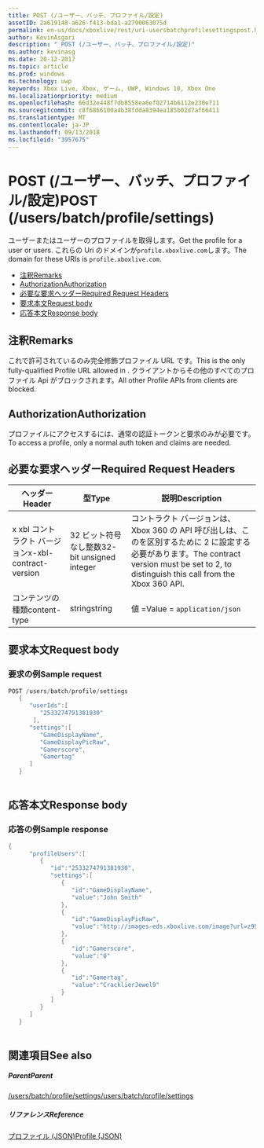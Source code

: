 ```yaml
---
title: POST (/ユーザー、バッチ、プロファイル/設定)
assetID: 2a619148-a626-f413-bda1-a2790063075d
permalink: en-us/docs/xboxlive/rest/uri-usersbatchprofilesettingspost.html
author: KevinAsgari
description: " POST (/ユーザー、バッチ、プロファイル/設定)"
ms.author: kevinasg
ms.date: 20-12-2017
ms.topic: article
ms.prod: windows
ms.technology: uwp
keywords: Xbox Live, Xbox, ゲーム, UWP, Windows 10, Xbox One
ms.localizationpriority: medium
ms.openlocfilehash: 66d32e448f7db8558ea6ef02714b6112e230e711
ms.sourcegitcommit: c8f6866100a4b38fdda8394ea185b02d7af66411
ms.translationtype: MT
ms.contentlocale: ja-JP
ms.lasthandoff: 09/13/2018
ms.locfileid: "3957675"
---
```

# <a name="post-usersbatchprofilesettings"></a><span data-ttu-id="213a8-104">POST (/ユーザー、バッチ、プロファイル/設定)</span><span class="sxs-lookup"><span data-stu-id="213a8-104">POST (/users/batch/profile/settings)</span></span>
<span data-ttu-id="213a8-105">ユーザーまたはユーザーのプロファイルを取得します。</span><span class="sxs-lookup"><span data-stu-id="213a8-105">Get the profile for a user or users.</span></span> <span data-ttu-id="213a8-106">これらの Uri のドメインが`profile.xboxlive.com`します。</span><span class="sxs-lookup"><span data-stu-id="213a8-106">The domain for these URIs is `profile.xboxlive.com`.</span></span>
 
  * [<span data-ttu-id="213a8-107">注釈</span><span class="sxs-lookup"><span data-stu-id="213a8-107">Remarks</span></span>](#ID4EV)
  * [<span data-ttu-id="213a8-108">Authorization</span><span class="sxs-lookup"><span data-stu-id="213a8-108">Authorization</span></span>](#ID4EFB)
  * [<span data-ttu-id="213a8-109">必要な要求ヘッダー</span><span class="sxs-lookup"><span data-stu-id="213a8-109">Required Request Headers</span></span>](#ID4EOB)
  * [<span data-ttu-id="213a8-110">要求本文</span><span class="sxs-lookup"><span data-stu-id="213a8-110">Request body</span></span>](#ID4EZC)
  * [<span data-ttu-id="213a8-111">応答本文</span><span class="sxs-lookup"><span data-stu-id="213a8-111">Response body</span></span>](#ID4EJD)
 
<a id="ID4EV"></a>

 
## <a name="remarks"></a><span data-ttu-id="213a8-112">注釈</span><span class="sxs-lookup"><span data-stu-id="213a8-112">Remarks</span></span>
 
<span data-ttu-id="213a8-113">これで許可されているのみ完全修飾プロファイル URL です。</span><span class="sxs-lookup"><span data-stu-id="213a8-113">This is the only fully-qualified Profile URL allowed in .</span></span> <span data-ttu-id="213a8-114">クライアントからその他のすべてのプロファイル Api がブロックされます。</span><span class="sxs-lookup"><span data-stu-id="213a8-114">All other Profile APIs from clients are blocked.</span></span>
  
<a id="ID4EFB"></a>

 
## <a name="authorization"></a><span data-ttu-id="213a8-115">Authorization</span><span class="sxs-lookup"><span data-stu-id="213a8-115">Authorization</span></span>
 
<span data-ttu-id="213a8-116">プロファイルにアクセスするには、通常の認証トークンと要求のみが必要です。</span><span class="sxs-lookup"><span data-stu-id="213a8-116">To access a profile, only a normal auth token and claims are needed.</span></span>
  
<a id="ID4EOB"></a>

 
## <a name="required-request-headers"></a><span data-ttu-id="213a8-117">必要な要求ヘッダー</span><span class="sxs-lookup"><span data-stu-id="213a8-117">Required Request Headers</span></span>
 
| <span data-ttu-id="213a8-118">ヘッダー</span><span class="sxs-lookup"><span data-stu-id="213a8-118">Header</span></span>| <span data-ttu-id="213a8-119">型</span><span class="sxs-lookup"><span data-stu-id="213a8-119">Type</span></span>| <span data-ttu-id="213a8-120">説明</span><span class="sxs-lookup"><span data-stu-id="213a8-120">Description</span></span>| 
| --- | --- | --- | 
| <span data-ttu-id="213a8-121">x xbl コントラクト バージョン</span><span class="sxs-lookup"><span data-stu-id="213a8-121">x-xbl-contract-version</span></span>| <span data-ttu-id="213a8-122">32 ビット符号なし整数</span><span class="sxs-lookup"><span data-stu-id="213a8-122">32-bit unsigned integer</span></span>| <span data-ttu-id="213a8-123">コントラクト バージョンは、Xbox 360 の API 呼び出しは、このを区別するために 2 に設定する必要があります。</span><span class="sxs-lookup"><span data-stu-id="213a8-123">The contract version must be set to 2, to distinguish this call from the Xbox 360 API.</span></span>| 
| <span data-ttu-id="213a8-124">コンテンツの種類</span><span class="sxs-lookup"><span data-stu-id="213a8-124">content-type</span></span>| <span data-ttu-id="213a8-125">string</span><span class="sxs-lookup"><span data-stu-id="213a8-125">string</span></span>| <span data-ttu-id="213a8-126">値 =</span><span class="sxs-lookup"><span data-stu-id="213a8-126">Value =</span></span> <code>application/json</code>| 
  
<a id="ID4EZC"></a>

 
## <a name="request-body"></a><span data-ttu-id="213a8-127">要求本文</span><span class="sxs-lookup"><span data-stu-id="213a8-127">Request body</span></span>
 
<a id="ID4E6C"></a>

 
### <a name="sample-request"></a><span data-ttu-id="213a8-128">要求の例</span><span class="sxs-lookup"><span data-stu-id="213a8-128">Sample request</span></span>
 

```cpp
POST /users/batch/profile/settings
   {
      "userIds":[
         "2533274791381930"
       ],
      "settings":[
         "GameDisplayName",
         "GameDisplayPicRaw",
         "Gamerscore",
         "Gamertag"
      ]
   }
      
```

   
<a id="ID4EJD"></a>

 
## <a name="response-body"></a><span data-ttu-id="213a8-129">応答本文</span><span class="sxs-lookup"><span data-stu-id="213a8-129">Response body</span></span>
 
<a id="ID4EPD"></a>

 
### <a name="sample-response"></a><span data-ttu-id="213a8-130">応答の例</span><span class="sxs-lookup"><span data-stu-id="213a8-130">Sample response</span></span>
 

```cpp
{
      "profileUsers":[
         {
            "id":"2533274791381930",
            "settings":[
               {
                  "id":"GameDisplayName",
                  "value":"John Smith"
               },
               {
                  "id":"GameDisplayPicRaw",
                  "value":"http://images-eds.xboxlive.com/image?url=z951ykn43p4FqWbbFvR2Ec.8vbDhj8G2Xe7JngaTToBrrCmIEEXHC9UNrdJ6P7KIN0gxC2r1YECCd3mf2w1FDdmFCpSokJWa2z7xtVrlzOyVSc6pPRdWEXmYtpS2xE4F"
               },
               {
                  "id":"Gamerscore",
                  "value":"0"
               },
               {
                  "id":"Gamertag",
                  "value":"CracklierJewel9"
               }
            ]
         }
      ]
   }
         
```

   
<a id="ID4EZD"></a>

 
## <a name="see-also"></a><span data-ttu-id="213a8-131">関連項目</span><span class="sxs-lookup"><span data-stu-id="213a8-131">See also</span></span>
 
<a id="ID4E2D"></a>

 
##### <a name="parent"></a><span data-ttu-id="213a8-132">Parent</span><span class="sxs-lookup"><span data-stu-id="213a8-132">Parent</span></span> 

[<span data-ttu-id="213a8-133">/users/batch/profile/settings</span><span class="sxs-lookup"><span data-stu-id="213a8-133">/users/batch/profile/settings</span></span>](uri-usersbatchprofilesettings.md)

  
<a id="ID4EFE"></a>

 
##### <a name="reference"></a><span data-ttu-id="213a8-134">リファレンス</span><span class="sxs-lookup"><span data-stu-id="213a8-134">Reference</span></span> 

[<span data-ttu-id="213a8-135">プロファイル (JSON)</span><span class="sxs-lookup"><span data-stu-id="213a8-135">Profile (JSON)</span></span>](../../json/json-profile.md)

   